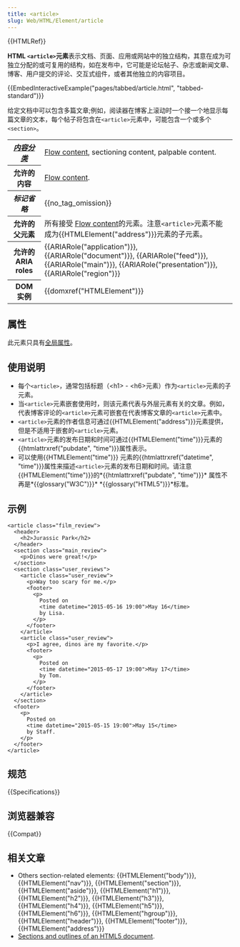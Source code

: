 ```yaml
---
title: <article>
slug: Web/HTML/Element/article
---
```


{{HTMLRef}}

**HTML `<article>`元素**表示文档、页面、应用或网站中的独立结构，其意在成为可独立分配的或可复用的结构，如在发布中，它可能是论坛帖子、杂志或新闻文章、博客、用户提交的评论、交互式组件，或者其他独立的内容项目。​​

{{EmbedInteractiveExample("pages/tabbed/article.html", "tabbed-standard")}}

给定文档中可以包含多篇文章;例如，阅读器在博客上滚动时一个接一个地显示每篇文章的文本，每个帖子将包含在`<article>`元素中，可能包含一个或多个`<section>`。

<table class="properties">
 <tbody>
  <tr>
   <th scope="row"><dfn><a href="/zh-CN/docs/HTML/Content_categories">内容分类</a></dfn></th>
   <td><a href="/zh-CN/docs/HTML/Content_categories#Flow_content">Flow content</a>, sectioning content, palpable content.</td>
  </tr>
  <tr>
   <th scope="row">允许的内容</th>
   <td><a href="/zh-CN/docs/HTML/Content_categories#Flow_content">Flow content</a>.</td>
  </tr>
  <tr>
   <th scope="row"><dfn>标记省略</dfn></th>
   <td>{{no_tag_omission}}</td>
  </tr>
  <tr>
   <th scope="row">允许的父元素</th>
   <td>所有接受 <a href="/zh-CN/docs/HTML/Content_categories#Flow_content">Flow content</a>的元素。注意<code>&lt;article&gt;</code>元素不能成为{{HTMLElement("address")}}元素的子元素。</td>
  </tr>
  <tr>
   <th scope="row">允许的 ARIA roles</th>
   <td>{{ARIARole("application")}}, {{ARIARole("document")}}, {{ARIARole("feed")}}, {{ARIARole("main")}}, {{ARIARole("presentation")}}, {{ARIARole("region")}}</td>
  </tr>
  <tr>
   <th scope="row">DOM 实例</th>
   <td>{{domxref("HTMLElement")}}</td>
  </tr>
 </tbody>
</table>

## 属性

此元素只具有[全局属性](/zh-CN/docs/HTML/Global_attributes)。

## 使用说明

- 每个`<article>`，通常包括标题（\<h1> - \<h6>元素）作为`<article>`元素的子元素。
- 当`<article>`元素嵌套使用时，则该元素代表与外层元素有关的文章。例如，代表博客评论的`<article>`元素可嵌套在代表博客文章的`<article>`元素中。
- `<article>`元素的作者信息可通过{{HTMLElement("address")}}元素提供，但是不适用于嵌套的`<article>`元素。
- `<article>`元素的发布日期和时间可通过{{HTMLElement("time")}}元素的{{htmlattrxref("pubdate", "time")}}属性表示。
- 可以使用{{HTMLElement("time")}} 元素的{{htmlattrxref("datetime", "time")}}属性来描述`<article>`元素的发布日期和时间。请注意{{HTMLElement("time")}}的*{{htmlattrxref("pubdate", "time")}}* 属性不再是*{{glossary("W3C")}}* *{{glossary("HTML5")}}*标准。

## 示例

```plain
<article class="film_review">
  <header>
    <h2>Jurassic Park</h2>
  </header>
  <section class="main_review">
    <p>Dinos were great!</p>
  </section>
  <section class="user_reviews">
    <article class="user_review">
      <p>Way too scary for me.</p>
      <footer>
        <p>
          Posted on
          <time datetime="2015-05-16 19:00">May 16</time>
          by Lisa.
        </p>
      </footer>
    </article>
    <article class="user_review">
      <p>I agree, dinos are my favorite.</p>
      <footer>
        <p>
          Posted on
          <time datetime="2015-05-17 19:00">May 17</time>
          by Tom.
        </p>
      </footer>
    </article>
  </section>
  <footer>
    <p>
      Posted on
      <time datetime="2015-05-15 19:00">May 15</time>
      by Staff.
    </p>
  </footer>
</article>
```

## 规范

{{Specifications}}

## 浏览器兼容

{{Compat}}

## 相关文章

- Others section-related elements: {{HTMLElement("body")}}, {{HTMLElement("nav")}}, {{HTMLElement("section")}}, {{HTMLElement("aside")}}, {{HTMLElement("h1")}}, {{HTMLElement("h2")}}, {{HTMLElement("h3")}}, {{HTMLElement("h4")}}, {{HTMLElement("h5")}}, {{HTMLElement("h6")}}, {{HTMLElement("hgroup")}}, {{HTMLElement("header")}}, {{HTMLElement("footer")}}, {{HTMLElement("address")}}
- [Sections and outlines of an HTML5 document](/zh-CN/docs/Sections_and_Outlines_of_an_HTML5_document).
